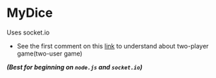 # MyDice
Uses socket.io

- See the first comment on this [link](https://github.com/CyberCitizen01/MyDice/pull/2) to understand about two-player game(two-user game)

***(Best for beginning on ``node.js`` and ``socket.io``)***
